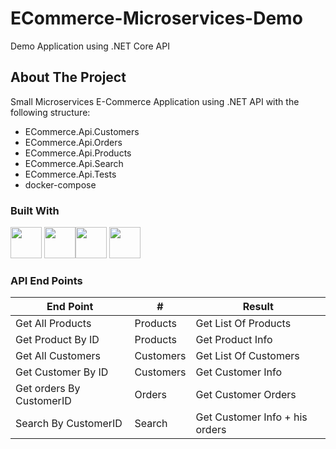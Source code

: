 # ECommerce-Microservices-Demo
Demo Application using .NET Core API 

<!-- ABOUT THE PROJECT -->
## About The Project

Small Microservices E-Commerce Application using .NET API with the following structure:

* ECommerce.Api.Customers
* ECommerce.Api.Orders
* ECommerce.Api.Products
* ECommerce.Api.Search
* ECommerce.Api.Tests
* docker-compose
  
 ### Built With

<img height="50" src="https://user-images.githubusercontent.com/25181517/121405754-b4f48f80-c95d-11eb-8893-fc325bde617f.png"> <img height="50" src="https://user-images.githubusercontent.com/25181517/192107858-fe19f043-c502-4009-8c47-476fc89718ad.png"><img height="50" src="https://user-images.githubusercontent.com/25181517/192109061-e138ca71-337c-4019-8d42-4792fdaa7128.png">
 <img height="50" src="https://user-images.githubusercontent.com/25181517/117207330-263ba280-adf4-11eb-9b97-0ac5b40bc3be.png">

### API End Points

|      End Point           |        #           |               Result                |
| ------------------------ | ------------------ | ----------------------------------- |
| Get All Products         |     Products       |    Get List Of Products             |
| Get Product By ID        |     Products       |    Get Product Info                 |
| Get All Customers        |     Customers      |    Get List Of Customers            |
| Get Customer By ID       |     Customers      |    Get Customer Info                |
| Get orders By CustomerID |     Orders         |    Get Customer Orders              |
| Search By CustomerID     |     Search         |    Get Customer Info + his orders   |




